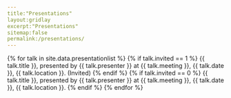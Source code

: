 ```yaml
---
title:"Presentations"	
layout:gridlay
excerpt:"Presentations"
sitemap:false
permalink:/presentations/
---
```


{% for talk in site.data.presentationlist %}
{% if talk.invited == 1 %} {{ talk.title }}, presented by {{ talk.presenter }} at {{ talk.meeting }}, {{ talk.date }}, {{ talk.location }}. (Invited) {% endif %}
{% if talk.invited == 0 %} {{ talk.title }}, presented by {{ talk.presenter }} at {{ talk.meeting }}, {{ talk.date }}, {{ talk.location }}. {% endif %}
{% endfor %}
